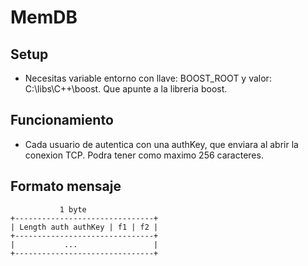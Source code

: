 # MemDB

## Setup

- Necesitas variable entorno con llave: BOOST_ROOT y valor: C:\libs\C++\boost. Que apunte a la libreria boost.

## Funcionamiento

- Cada usuario de autentica con una authKey, que enviara al abrir la conexion TCP. Podra tener como maximo 256 caracteres.

## Formato mensaje

````
           1 byte
+-------------------------------+
| Length auth authKey | f1 | f2 |   
+-------------------------------+   
|           ...                 | 
+-------------------------------+
````